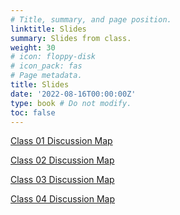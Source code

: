 ```yaml
---
# Title, summary, and page position.
linktitle: Slides
summary: Slides from class.
weight: 30
# icon: floppy-disk
# icon_pack: fas
# Page metadata.
title: Slides
date: '2022-08-16T00:00:00Z'
type: book # Do not modify.
toc: false
---
```


[Class 01 Discussion Map](https://brightspace.lmu.edu/d2l/le/content/217802/viewContent/2634424/View)

[Class 02 Discussion Map](https://brightspace.lmu.edu/d2l/le/content/217802/viewContent/2703167/View)

[Class 03 Discussion Map](https://brightspace.lmu.edu/d2l/le/content/217802/viewContent/2719056/View)

[Class 04 Discussion Map](https://brightspace.lmu.edu/d2l/le/content/217802/viewContent/2732790/View)
